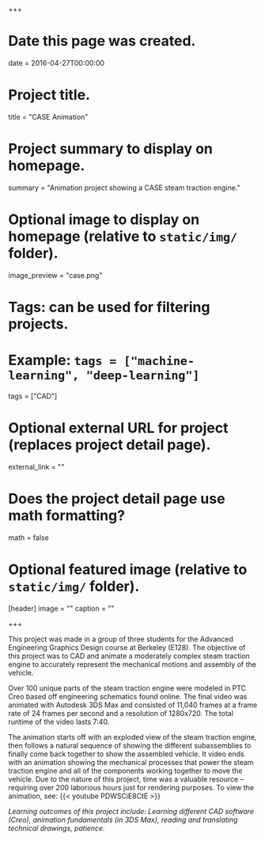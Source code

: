 +++
# Date this page was created.
date = 2016-04-27T00:00:00

# Project title.
title = "CASE Animation"

# Project summary to display on homepage.
summary = "Animation project showing a CASE steam traction engine."

# Optional image to display on homepage (relative to `static/img/` folder).
image_preview = "case.png"

# Tags: can be used for filtering projects.
# Example: `tags = ["machine-learning", "deep-learning"]`
tags = ["CAD"]

# Optional external URL for project (replaces project detail page).
external_link = ""

# Does the project detail page use math formatting?
math = false

# Optional featured image (relative to `static/img/` folder).
[header]
image = ""
caption = ""

+++

This project was made in a group of three students for the Advanced Engineering Graphics Design course at Berkeley (E128). The objective of this project was to CAD and animate a moderately complex steam traction engine to accurately represent the mechanical motions and assembly of the vehicle.

Over 100 unique parts of the steam traction engine were modeled in PTC Creo based off engineering schematics found online. The final video was animated with Autodesk 3DS Max and consisted of 11,040 frames at a frame rate of 24 frames per second and a resolution of 1280x720. The total runtime of the video lasts 7:40.

The animation starts off with an exploded view of the steam traction engine, then follows a natural sequence of showing the different subassemblies to finally come back together to show the assembled vehicle. It video ends with an animation showing the mechanical processes that power the steam traction engine and all of the components working together to move the vehicle. Due to the nature of this project, time was a valuable resource – requiring over 200 laborious hours just for rendering purposes. To view the animation, see: {{< youtube PDWSCiE8CtE >}}

*Learning outcomes of this project include: Learning different CAD software (Creo), animation fundamentals (in 3DS Max), reading and translating technical drawings, patience.*
